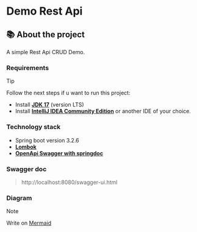 # Demo Rest Api

## 📚 About the project
A simple Rest Api CRUD Demo.

### Requirements
> [!TIP]
> Follow the next steps if u want to run this project:
> - Install **[JDK 17](https://www.oracle.com/java/technologies/javase/jdk17-archive-downloads.html)** (version LTS)
> - Install **[IntelliJ IDEA Community Edition](https://www.jetbrains.com/idea/download)** or another IDE of your choice.

### Technology stack
- Spring boot version 3.2.6
- **[Lombok](https://projectlombok.org/)**
- **[OpenApi Swagger with springdoc](https://springdoc.org)**

### Swagger doc
> http://localhost:8080/swagger-ui.html


### Diagram
> [!NOTE]
> Write on [Mermaid](https://mermaid.js.org/)

```mermaid

```

